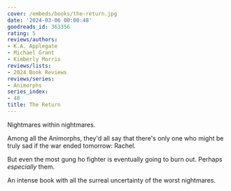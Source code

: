 ```yaml
---
cover: /embeds/books/the-return.jpg
date: '2024-03-06 00:00:48'
goodreads_id: 363356
rating: 5
reviews/authors:
- K.A. Applegate
- Michael Grant
- Kimberly Morris
reviews/lists:
- 2024 Book Reviews
reviews/series:
- Animorphs
series_index:
- 48
title: The Return
---
```

Nightmares within nightmares. 

Among all the Animorphs, they'd all say that there's only one who might be truly sad if the war ended tomorrow: Rachel. 

But even the most gung ho fighter is eventually going to burn out. Perhaps *especially* them. 

An intense book with all the surreal uncertainty of the worst nightmares. 

<!--more-->